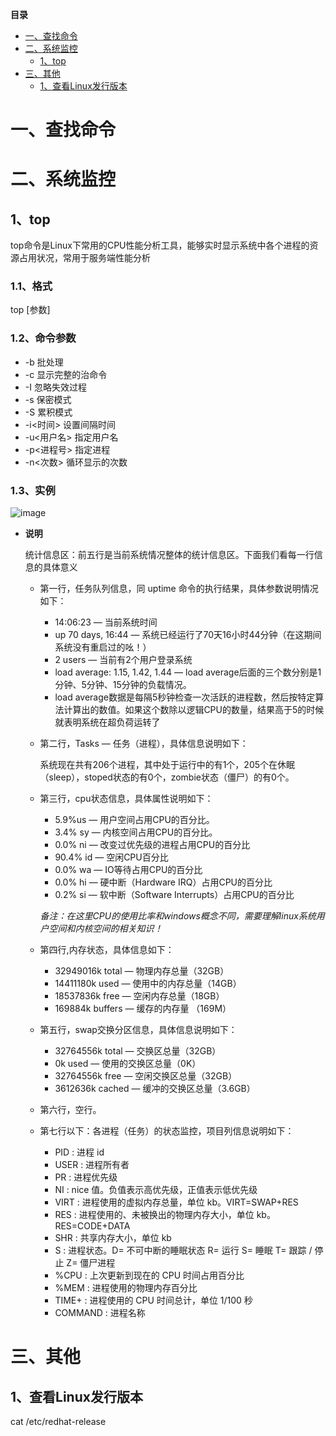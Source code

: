 <!-- START doctoc generated TOC please keep comment here to allow auto update -->
<!-- DON'T EDIT THIS SECTION, INSTEAD RE-RUN doctoc TO UPDATE -->
**目录**

- [一、查找命令](#%E4%B8%80%E6%9F%A5%E6%89%BE%E5%91%BD%E4%BB%A4)
- [二、系统监控](#%E4%BA%8C%E7%B3%BB%E7%BB%9F%E7%9B%91%E6%8E%A7)
  - [1、top](#1top)
- [三、其他](#%E4%B8%89%E5%85%B6%E4%BB%96)
  - [1、查看Linux发行版本](#1%E6%9F%A5%E7%9C%8Blinux%E5%8F%91%E8%A1%8C%E7%89%88%E6%9C%AC)

<!-- END doctoc generated TOC please keep comment here to allow auto update -->



# 一、查找命令

# 二、系统监控

## 1、top

top命令是Linux下常用的CPU性能分析工具，能够实时显示系统中各个进程的资源占用状况，常用于服务端性能分析

### 1.1、格式

top [参数]

### 1.2、命令参数
- -b 批处理
- -c 显示完整的治命令
- -I 忽略失效过程
- -s 保密模式
- -S 累积模式
- -i<时间> 设置间隔时间
- -u<用户名> 指定用户名
- -p<进程号> 指定进程
- -n<次数> 循环显示的次数

### 1.3、实例
![image](https://github.com/chenlanqing/learningNote/blob/master/Java/线上问题排查/image/top.jpg)

- **说明**

    统计信息区：前五行是当前系统情况整体的统计信息区。下面我们看每一行信息的具体意义

    - 第一行，任务队列信息，同 uptime 命令的执行结果，具体参数说明情况如下：

        - 14:06:23 — 当前系统时间
        - up 70 days, 16:44 — 系统已经运行了70天16小时44分钟（在这期间系统没有重启过的吆！）
        - 2 users — 当前有2个用户登录系统
        - load average: 1.15, 1.42, 1.44 — load average后面的三个数分别是1分钟、5分钟、15分钟的负载情况。
        - load average数据是每隔5秒钟检查一次活跃的进程数，然后按特定算法计算出的数值。如果这个数除以逻辑CPU的数量，结果高于5的时候就表明系统在超负荷运转了

    - 第二行，Tasks — 任务（进程），具体信息说明如下：

        系统现在共有206个进程，其中处于运行中的有1个，205个在休眠（sleep），stoped状态的有0个，zombie状态（僵尸）的有0个。

    - 第三行，cpu状态信息，具体属性说明如下：

        - 5.9%us — 用户空间占用CPU的百分比。
        - 3.4% sy — 内核空间占用CPU的百分比。
        - 0.0% ni — 改变过优先级的进程占用CPU的百分比
        - 90.4% id — 空闲CPU百分比
        - 0.0% wa — IO等待占用CPU的百分比
        - 0.0% hi — 硬中断（Hardware IRQ）占用CPU的百分比
        - 0.2% si — 软中断（Software Interrupts）占用CPU的百分比

        *备注：在这里CPU的使用比率和windows概念不同，需要理解linux系统用户空间和内核空间的相关知识！*

    - 第四行,内存状态，具体信息如下：

        - 32949016k total — 物理内存总量（32GB）
        - 14411180k used — 使用中的内存总量（14GB）
        - 18537836k free — 空闲内存总量（18GB）
        - 169884k buffers — 缓存的内存量 （169M）   

    - 第五行，swap交换分区信息，具体信息说明如下：

        - 32764556k total — 交换区总量（32GB）
        - 0k used — 使用的交换区总量（0K）
        - 32764556k free — 空闲交换区总量（32GB）
        - 3612636k cached — 缓冲的交换区总量（3.6GB）

    - 第六行，空行。
    
    - 第七行以下：各进程（任务）的状态监控，项目列信息说明如下：
        - PID : 进程 id
        - USER : 进程所有者
        - PR : 进程优先级
        - NI : nice 值。负值表示高优先级，正值表示低优先级
        - VIRT : 进程使用的虚拟内存总量，单位 kb。VIRT=SWAP+RES
        - RES : 进程使用的、未被换出的物理内存大小，单位 kb。RES=CODE+DATA
        - SHR : 共享内存大小，单位 kb
        - S : 进程状态。D= 不可中断的睡眠状态 R= 运行 S= 睡眠 T= 跟踪 / 停止 Z= 僵尸进程
        - %CPU : 上次更新到现在的 CPU 时间占用百分比
        - %MEM : 进程使用的物理内存百分比
        - TIME+ : 进程使用的 CPU 时间总计，单位 1/100 秒
        - COMMAND : 进程名称




# 三、其他
## 1、查看Linux发行版本

cat /etc/redhat-release

